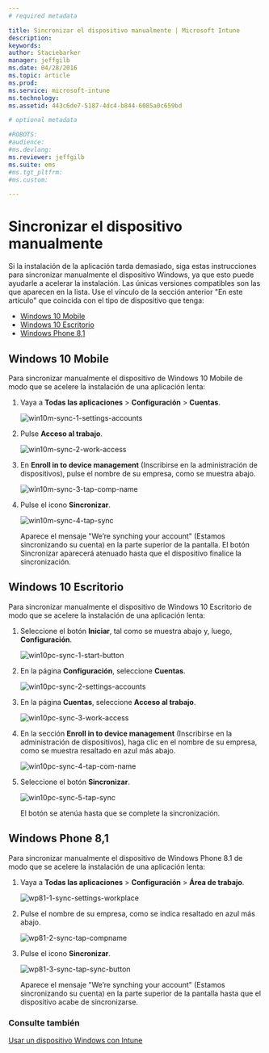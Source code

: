 ```yaml
---
# required metadata

title: Sincronizar el dispositivo manualmente | Microsoft Intune
description:
keywords:
author: Staciebarker
manager: jeffgilb
ms.date: 04/28/2016
ms.topic: article
ms.prod:
ms.service: microsoft-intune
ms.technology:
ms.assetid: 443c6de7-5187-4dc4-b844-6085a0c659bd

# optional metadata

#ROBOTS:
#audience:
#ms.devlang:
ms.reviewer: jeffgilb
ms.suite: ems
#ms.tgt_pltfrm:
#ms.custom:

---
```



# Sincronizar el dispositivo manualmente
Si la instalación de la aplicación tarda demasiado, siga estas instrucciones para sincronizar manualmente el dispositivo Windows, ya que esto puede ayudarle a acelerar la instalación. Las únicas versiones compatibles son las que aparecen en la lista. Use el vínculo de la sección anterior "En este artículo" que coincida con el tipo de dispositivo que tenga:

* [Windows 10 Mobile](#windows-10-mobile)
* [Windows 10 Escritorio](#windows-10-desktop)
* [Windows Phone 8,1](#windows-phone-8-1)


## Windows 10 Mobile
Para sincronizar manualmente el dispositivo de Windows 10 Mobile de modo que se acelere la instalación de una aplicación lenta:

1. Vaya a **Todas las aplicaciones** > **Configuración** > **Cuentas**.

    ![win10m-sync-1-settings-accounts](./media/win10m-sync-1-settings-accounts.png)
    
2. Pulse **Acceso al trabajo**.

    ![win10m-sync-2-work-access](./media/win10m-sync-2-work-access.png)
    
3. En **Enroll in to device management** (Inscribirse en la administración de dispositivos), pulse el nombre de su empresa, como se muestra abajo.

    ![win10m-sync-3-tap-comp-name](./media/win10m-sync-3-tap-comp-name.png)
    
4. Pulse el icono **Sincronizar**.

    ![win10m-sync-4-tap-sync](./media/win10m-sync-4-tap-sync.png)
    
    Aparece el mensaje "We’re synching your account" (Estamos sincronizando su cuenta) en la parte superior de la pantalla. El botón Sincronizar aparecerá atenuado hasta que el dispositivo finalice la sincronización.

## Windows 10 Escritorio
Para sincronizar manualmente el dispositivo de Windows 10 Escritorio de modo que se acelere la instalación de una aplicación lenta:

1. Seleccione el botón **Iniciar**, tal como se muestra abajo y, luego, **Configuración**.

    ![win10pc-sync-1-start-button](./media/win10pc-sync-1-start-button.png)
    
2. En la página **Configuración**, seleccione **Cuentas**.
 
    ![win10pc-sync-2-settings-accounts](./media/win10pc-sync-2-settings-accounts.png)
    
3. En la página **Cuentas**, seleccione **Acceso al trabajo**.
    
    ![win10pc-sync-3-work-access](./media/win10pc-sync-3-work-access.png)
    
4. En la sección **Enroll in to device management** (Inscribirse en la administración de dispositivos), haga clic en el nombre de su empresa, como se muestra resaltado en azul más abajo.
    
    ![win10pc-sync-4-tap-com-name](./media/win10pc-sync-4-tap-com-name.png)
   
5. Seleccione el botón **Sincronizar**.
    
    ![win10pc-sync-5-tap-sync](./media/win10pc-sync-5-tap-sync.png)
   
   El botón se atenúa hasta que se complete la sincronización.

## Windows Phone 8,1
Para sincronizar manualmente el dispositivo de Windows Phone 8.1 de modo que se acelere la instalación de una aplicación lenta:

1. Vaya a **Todas las aplicaciones** > **Configuración** > **Área de trabajo**.

    ![wp81-1-sync-settings-workplace](./media/wp81-1-sync-settings-workplace.png)
    
2. Pulse el nombre de su empresa, como se indica resaltado en azul más abajo.

    ![wp81-2-sync-tap-compname](./media/wp81-2-sync-tap-compname.png)
   
3. Pulse el icono **Sincronizar**.

    ![wp81-3-sync-tap-sync-button](./media/wp81-3-sync-tap-sync-button.png)
    
   Aparece el mensaje "We’re synching your account" (Estamos sincronizando su cuenta) en la parte superior de la pantalla hasta que el dispositivo acabe de sincronizarse.


### Consulte también
[Usar un dispositivo Windows con Intune](using-your-windows-device-with-intune.md)


<!--HONumber=May16_HO3-->


